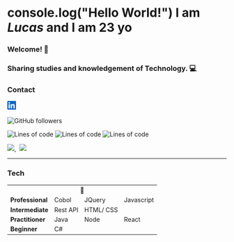# console.log("Hello World!") **I am _Lucas_ and I am 23 yo**

### Welcome! 👋

### Sharing studies and knowledgement of Technology. :computer:

### Contact 
<p>
   <a href="https://www.linkedin.com/in/lucas-d-5819b7102/">
      <img height="20px" src="/linkedin-icon.svg">
   </a>
</p>
   
   
![GitHub followers](https://img.shields.io/github/followers/lucasdegang?label=lucasdegang&style=social)

![Lines of code](https://img.shields.io/tokei/lines/github/lucasdegang/college?label=College%20repo%20total%20lines)
![Lines of code](https://img.shields.io/tokei/lines/github/lucasdegang/CadProd_React?label=CadProd_React%20repo%20total%20lines)
![Lines of code](https://img.shields.io/tokei/lines/github/lucasdegang/ProjetoCalc?label=ProjetoCalc%20repo%20total%20lines)

<p valign=center>
  <a href="https://github.com/lucasdegang/github-readme-stats">
     <img src="https://github-readme-stats.vercel.app/api?username=lucasdegang&show_icons=true&theme=react" />
   </a>
   <a>&nbsp;</a>
  <a href="https://github.com/lucasdegang/github-readme-stats">
    <img  src="https://github-readme-stats.vercel.app/api/top-langs/?username=lucasdegang&layout=compact" />
  </a>
</p>
<hr>

### Tech

<table>
   <tbody>
      <tr>
         <th colspan=4>💙</th>
      </tr>
      <tr>
         <td><b>Professional</b></td>
         <td>Cobol</td>
         <td>JQuery</td>
         <td>Javascript</td>
      </tr>
      <tr>
         <td><b>Intermediate</b></td>
         <td>Rest API</td>
         <td>HTML/ CSS</td>
         <td>&nbsp</td>
      </tr>
      <tr>
         <td><b>Practitioner</b></td>
         <td>Java</td>
         <td>Node</td>
         <td>React</td>
      </tr>
      <tr>
         <td><b>Beginner</b></td>
         <td>C#</td>
         <td>&nbsp</td>
         <td>&nbsp</td>
      </tr>
   </tbody>
</table>
